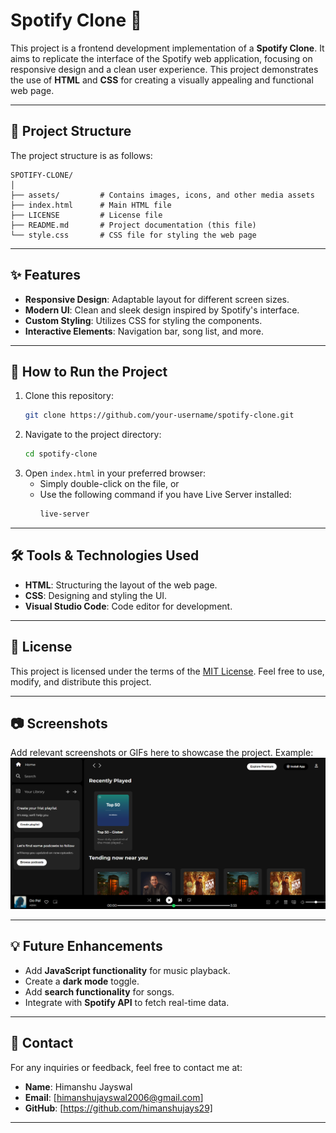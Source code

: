 # Spotify Clone 🎵

This project is a frontend development implementation of a **Spotify Clone**. It aims to replicate the interface of the Spotify web application, focusing on responsive design and a clean user experience. This project demonstrates the use of **HTML** and **CSS** for creating a visually appealing and functional web page.

---

## 📁 Project Structure

The project structure is as follows:

```
SPOTIFY-CLONE/
│
├── assets/         # Contains images, icons, and other media assets
├── index.html      # Main HTML file
├── LICENSE         # License file
├── README.md       # Project documentation (this file)
└── style.css       # CSS file for styling the web page
```

---

## ✨ Features

- **Responsive Design**: Adaptable layout for different screen sizes.
- **Modern UI**: Clean and sleek design inspired by Spotify's interface.
- **Custom Styling**: Utilizes CSS for styling the components.
- **Interactive Elements**: Navigation bar, song list, and more.

---

## 🚀 How to Run the Project

1. Clone this repository:
   ```bash
   git clone https://github.com/your-username/spotify-clone.git
   ```
2. Navigate to the project directory:
   ```bash
   cd spotify-clone
   ```
3. Open `index.html` in your preferred browser:
   - Simply double-click on the file, or
   - Use the following command if you have Live Server installed:
     ```bash
     live-server
     ```

---

## 🛠️ Tools & Technologies Used

- **HTML**: Structuring the layout of the web page.
- **CSS**: Designing and styling the UI.
- **Visual Studio Code**: Code editor for development.

---

## 📄 License

This project is licensed under the terms of the [MIT License](./LICENSE). Feel free to use, modify, and distribute this project.

---

## 📷 Screenshots

Add relevant screenshots or GIFs here to showcase the project. Example:
![Spotify Clone Screenshot](./assets/screenshot.png)

---

## 💡 Future Enhancements

- Add **JavaScript functionality** for music playback.
- Create a **dark mode** toggle.
- Add **search functionality** for songs.
- Integrate with **Spotify API** to fetch real-time data.

---

## 📧 Contact

For any inquiries or feedback, feel free to contact me at:
- **Name**: Himanshu Jayswal
- **Email**: [himanshujayswal2006@gmail.com]
- **GitHub**: [https://github.com/himanshujays29]

---

